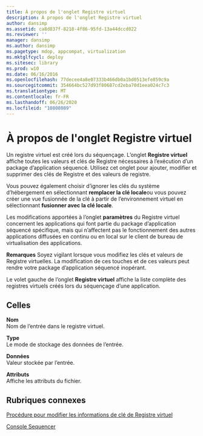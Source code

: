 ```yaml
---
title: À propos de l'onglet Registre virtuel
description: À propos de l'onglet Registre virtuel
author: dansimp
ms.assetid: ca8d837f-8218-4f86-95fd-13a44dccd022
ms.reviewer: ''
manager: dansimp
ms.author: dansimp
ms.pagetype: mdop, appcompat, virtualization
ms.mktglfcycl: deploy
ms.sitesec: library
ms.prod: w10
ms.date: 06/16/2016
ms.openlocfilehash: 77decee4a8e07333b466db0a1bd0513efe859c9a
ms.sourcegitcommit: 354664bc527d93f80687cd2eba70d1eea024c7c3
ms.translationtype: MT
ms.contentlocale: fr-FR
ms.lasthandoff: 06/26/2020
ms.locfileid: "10808089"
---
```

# À propos de l'onglet Registre virtuel


Un registre virtuel est créé lors du séquençage. L’onglet **Registre virtuel** affiche toutes les valeurs et clés de Registre nécessaires à l’exécution d’un package d’application séquencé. Utilisez cet onglet pour ajouter, modifier et supprimer des clés de Registre et des valeurs de registre.

Vous pouvez également choisir d’ignorer les clés du système d’hébergement en sélectionnant **remplacer la clé locale**ou vous pouvez créer une vue fusionnée de la clé à partir de l’environnement virtuel en sélectionnant **fusionner avec la clé locale**.

Les modifications apportées à l’onglet **paramètres** du Registre virtuel concernent les applications qui font partie du package d’application séquencé spécifique, mais qui n’affectent pas le fonctionnement des autres applications diffusées en continu ou en local sur le client de bureau de virtualisation des applications.

**Remarques**  Soyez vigilant lorsque vous modifiez les clés et valeurs de Registre virtuelles. La modification de ces touches et de ces valeurs peut rendre votre package d’application séquencé inopérant.

 

Le volet gauche de l’onglet **Registre virtuel** affiche la liste complète des registres virtuels créés lors du séquençage d’une application.

## Celles


<a href="" id="name"></a>**Nom**  
Nom de l’entrée dans le registre virtuel.

<a href="" id="type"></a>**Type**  
Le mode de stockage des données de l’entrée.

<a href="" id="data"></a>**Données**  
Valeur stockée par l’entrée.

<a href="" id="attributes"></a>**Attributs**  
Affiche les attributs du fichier.

## Rubriques connexes


[Procédure pour modifier les informations de clé de Registre virtuel](how-to-modify-virtual-registry-key-information.md)

[Console Sequencer](sequencer-console.md)

 

 





